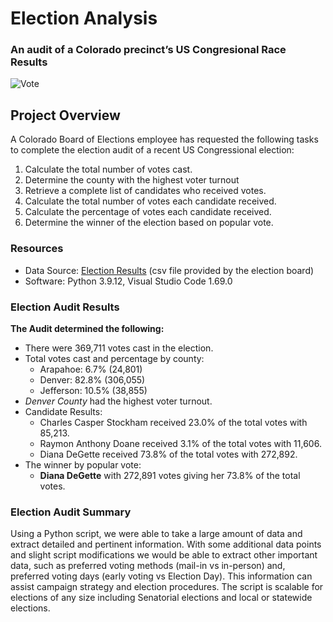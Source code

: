 # Election Analysis
### An audit of a Colorado precinct’s US Congresional Race Results

![Vote](https://user-images.githubusercontent.com/107540080/178165824-e130eff7-1c73-4002-95b4-f006fe980c45.jpg)

## Project Overview
A Colorado Board of Elections employee has requested the following tasks to complete the election audit of a recent US Congressional election:
  1. Calculate the total number of votes cast.
  2. Determine the county with the highest voter turnout  
  3. Retrieve a complete list of candidates who received votes.
  4. Calculate the total number of votes each candidate received.
  5. Calculate the percentage of votes each candidate received.
  6. Determine the winner of the election based on popular vote.
  
### Resources
 - Data Source: [Election Results](https://github.com/pladams777/Election_Analysis/blob/main/Resources/election_results.csv) (csv file provided by the election board)
 - Software: Python 3.9.12, Visual Studio Code 1.69.0

### Election Audit Results
**The Audit determined the following:**
    
 * There were 369,711 votes cast in the election. 
 * Total votes cast and percentage by county:
    - Arapahoe: 6.7% (24,801)
    - Denver: 82.8% (306,055)
    - Jefferson: 10.5% (38,855)
 * *Denver County* had the highest voter turnout.
 * Candidate Results:
    * Charles Casper Stockham received 23.0% of the total votes with 85,213.
    * Raymon Anthony Doane received 3.1% of the total votes with 11,606.
    * Diana DeGette received 73.8% of the total votes with 272,892.
 * The winner by popular vote:
    * **Diana DeGette** with 272,891 votes giving her 73.8% of the total votes.
    
### Election Audit Summary
Using a Python script, we were able to take a large amount of data and extract detailed and pertinent information. With some additional data points and slight script modifications we would be able to extract other important data, such as preferred voting methods (mail-in vs in-person) and, preferred voting days (early voting vs Election Day). This information can assist campaign strategy and election procedures. The script is scalable for elections of any size including Senatorial elections and local or statewide elections.
